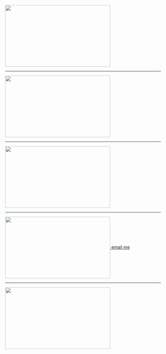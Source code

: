 <html>
  <title>MY SOCIAL MEDIA HANDLES</title>
<a href="https://wa.link/ud1era">
<img align="center" width="340px" height= "200px"src="https://img.shields.io/badge/WHATSAPP-red?style=for-the-badge&logo=whatsapp">  
</a>
  <hr>
<a href="https://ig.me/m/cytra_k9">
<img align="center" width="340px" height= "200px"src="https://img.shields.io/badge/INSTAGRAM-purple?style=for-the-badge&logo=instagram">
</a>
<hr>
<a href="https://www.tiktok.com/@cytra_k9">
<img align="center" width="340px" height= "200px" src="https://img.shields.io/badge/TIKTOK-black?style=for-the-badge&logo=tiktok"> 
</a>
<hr>
<a href="jackwaikwa1@gmail.com">
  <img align="center" width="340px" height= "200px" src="https://files.catbox.moe/snj3h4.jpg"
    <button> email me </button>
  <hr>
</a>
<a href="https://www.twitch.tv/cytra_k9">
<img align="center" width="340px" height= "200px" src="https://img.shields.io/badge/TWITCH-purple?style=for-the-badge&logo=twitch">
  
</a>
        

  
</html>
